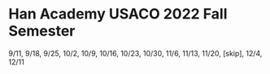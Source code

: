 # Han Academy USACO 2022 Fall Semester
9/11, 9/18, 9/25, 10/2, 10/9, 10/16, 10/23, 10/30, 11/6, 11/13, 11/20, [skip], 12/4, 12/11

